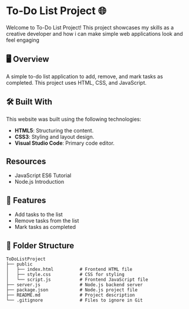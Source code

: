 # To-Do List Project 🌐

Welcome to To-Do List Project! This project showcases my skills as a creative developer and how i can make simple web applications look and feel engaging

## 🖥️ Overview

A simple to-do list application to add, remove, and mark tasks as completed. This project uses HTML, CSS, and JavaScript.

## 🛠️ Built With

This website was built using the following technologies:

- **HTML5**: Structuring the content.
- **CSS3**: Styling and layout design.
- **Visual Studio Code**: Primary code editor.

##  Resources
- JavaScript ES6 Tutorial
- Node.js Introduction
  
## 🌟 Features

- Add tasks to the list
- Remove tasks from the list
- Mark tasks as completed
  
## 📂 Folder Structure

```plaintext
ToDoListProject
├── public
│   ├── index.html          # Frontend HTML file
│   ├── style.css           # CSS for styling
│   └── script.js           # Frontend JavaScript file
├── server.js               # Node.js backend server
├── package.json            # Node.js project file
├── README.md               # Project description
└── .gitignore              # Files to ignore in Git
